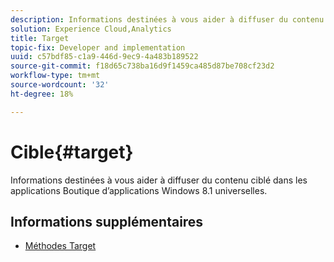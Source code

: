 ```yaml
---
description: Informations destinées à vous aider à diffuser du contenu ciblé dans les applications Boutique d’applications Windows 8.1 universelles.
solution: Experience Cloud,Analytics
title: Target
topic-fix: Developer and implementation
uuid: c57bdf85-c1a9-446d-9ec9-4a483b189522
source-git-commit: f18d65c738ba16d9f1459ca485d87be708cf23d2
workflow-type: tm+mt
source-wordcount: '32'
ht-degree: 18%

---
```



# Cible{#target}

Informations destinées à vous aider à diffuser du contenu ciblé dans les applications Boutique d’applications Windows 8.1 universelles.

## Informations supplémentaires

+ [Méthodes Target](/help/windows-appstore/target/target-methods.md)
